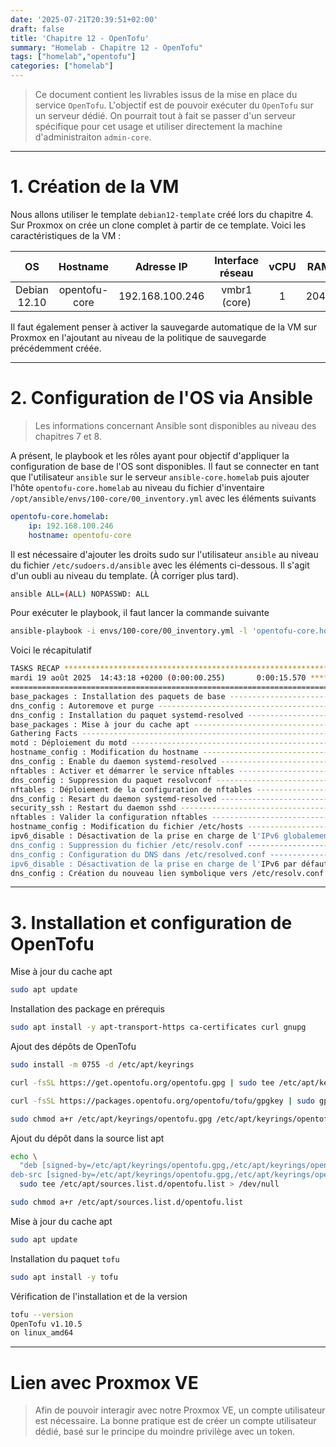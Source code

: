 ```yaml
---
date: '2025-07-21T20:39:51+02:00'
draft: false
title: 'Chapitre 12 - OpenTofu'
summary: "Homelab - Chapitre 12 - OpenTofu"
tags: ["homelab","opentofu"]
categories: ["homelab"]
---
```


> Ce document contient les livrables issus de la mise en place du service `OpenTofu`. L'objectif est de pouvoir exécuter du `OpenTofu` sur un serveur dédié. On pourrait tout à fait se passer d'un serveur spécifique pour cet usage et utiliser directement la machine d'administraiton `admin-core`.

---

# 1. Création de la VM

Nous allons utiliser le template `debian12-template` créé lors du chapitre 4. Sur Proxmox on crée un clone complet à partir de ce template. Voici les caractéristiques de la VM :

| OS      | Hostname     | Adresse IP | Interface réseau | vCPU    | RAM   | Stockage
|:-:    |:-:    |:-:    |:-:    |:-:    |:-:    |:-:
| Debian 12.10     | opentofu-core      | 192.168.100.246    | vmbr1 (core)    | 1     | 2048   | 20Gio

Il faut également penser à activer la sauvegarde automatique de la VM sur Proxmox en l'ajoutant au niveau de la politique de sauvegarde précédemment créée.

---

# 2. Configuration de l'OS via Ansible

> Les informations concernant Ansible sont disponibles au niveau des chapitres 7 et 8.

A présent, le playbook et les rôles ayant pour objectif d'appliquer la configuration de base de l'OS sont disponibles. Il faut se connecter en tant que l'utilisateur `ansible` sur le serveur `ansible-core.homelab` puis ajouter l'hôte `opentofu-core.homelab` au niveau du fichier d'inventaire `/opt/ansible/envs/100-core/00_inventory.yml` avec les éléments suivants

```yml
opentofu-core.homelab:
    ip: 192.168.100.246
    hostname: opentofu-core
```

Il est nécessaire d'ajouter les droits sudo sur l'utilisateur `ansible` au niveau du fichier `/etc/sudoers.d/ansible` avec les éléments ci-dessous. Il s'agit d'un oubli au niveau du template. (À corriger plus tard).

```bash
ansible ALL=(ALL) NOPASSWD: ALL
```

Pour exécuter le playbook, il faut lancer la commande suivante

```bash
ansible-playbook -i envs/100-core/00_inventory.yml -l 'opentofu-core.homelab,' playbooks/00_config_vm.yml
```

Voici le récapitulatif

```bash
TASKS RECAP ***************************************************************************************************************
mardi 19 août 2025  14:43:18 +0200 (0:00:00.255)       0:00:15.570 ************ 
=============================================================================== 
base_packages : Installation des paquets de base ------------------------------------------------------------------- 3.40s
dns_config : Autoremove et purge ----------------------------------------------------------------------------------- 2.38s
dns_config : Installation du paquet systemd-resolved --------------------------------------------------------------- 2.07s
base_packages : Mise à jour du cache apt --------------------------------------------------------------------------- 1.78s
Gathering Facts ---------------------------------------------------------------------------------------------------- 1.06s
motd : Déploiement du motd ----------------------------------------------------------------------------------------- 0.46s
hostname_config : Modification du hostname ------------------------------------------------------------------------- 0.46s
dns_config : Enable du daemon systemd-resolved --------------------------------------------------------------------- 0.39s
nftables : Activer et démarrer le service nftables ----------------------------------------------------------------- 0.39s
dns_config : Suppression du paquet resolvconf ---------------------------------------------------------------------- 0.38s
nftables : Déploiement de la configuration de nftables ------------------------------------------------------------- 0.31s
dns_config : Resart du daemon systemd-resolved --------------------------------------------------------------------- 0.30s
security_ssh : Restart du daemon sshd ------------------------------------------------------------------------------ 0.26s
nftables : Valider la configuration nftables ----------------------------------------------------------------------- 0.21s
hostname_config : Modification du fichier /etc/hosts --------------------------------------------------------------- 0.20s
ipv6_disable : Désactivation de la prise en charge de l'IPv6 globalement ------------------------------------------- 0.20s
dns_config : Suppression du fichier /etc/resolv.conf --------------------------------------------------------------- 0.19s
dns_config : Configuration du DNS dans /etc/resolved.conf ---------------------------------------------------------- 0.19s
ipv6_disable : Désactivation de la prise en charge de l'IPv6 par défaut -------------------------------------------- 0.14s
dns_config : Création du nouveau lien symbolique vers /etc/resolv.conf --------------------------------------------- 0.14s
```

---

# 3. Installation et configuration de OpenTofu

Mise à jour du cache apt

```bash
sudo apt update
```

Installation des package en prérequis

```bash
sudo apt install -y apt-transport-https ca-certificates curl gnupg
```

Ajout des dépôts de OpenTofu

```bash
sudo install -m 0755 -d /etc/apt/keyrings
```

```bash
curl -fsSL https://get.opentofu.org/opentofu.gpg | sudo tee /etc/apt/keyrings/opentofu.gpg >/dev/null
```

```bash
curl -fsSL https://packages.opentofu.org/opentofu/tofu/gpgkey | sudo gpg --no-tty --batch --dearmor -o /etc/apt/keyrings/opentofu-repo.gpg >/dev/null
```

```bash
sudo chmod a+r /etc/apt/keyrings/opentofu.gpg /etc/apt/keyrings/opentofu-repo.gpg
```

Ajout du dépôt dans la source list apt

```bash
echo \
  "deb [signed-by=/etc/apt/keyrings/opentofu.gpg,/etc/apt/keyrings/opentofu-repo.gpg] https://packages.opentofu.org/opentofu/tofu/any/ any main
deb-src [signed-by=/etc/apt/keyrings/opentofu.gpg,/etc/apt/keyrings/opentofu-repo.gpg] https://packages.opentofu.org/opentofu/tofu/any/ any main" | \
  sudo tee /etc/apt/sources.list.d/opentofu.list > /dev/null
```

```bash
sudo chmod a+r /etc/apt/sources.list.d/opentofu.list
```

Mise à jour du cache apt 

```bash
sudo apt update
```

Installation du paquet `tofu`

```bash
sudo apt install -y tofu
```

Vérification de l'installation et de la version

```bash
tofu --version
OpenTofu v1.10.5
on linux_amd64
```

---

# Lien avec Proxmox VE

> Afin de pouvoir interagir avec notre Proxmox VE, un compte utilisateur est nécessaire. La bonne pratique est de créer un compte utilisateur dédié, basé sur le principe du moindre privilège avec un token.

